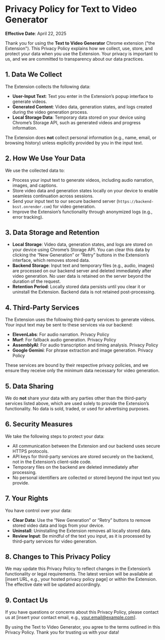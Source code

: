 # Privacy Policy for Text to Video Generator

**Effective Date**: April 22, 2025

Thank you for using the **Text to Video Generator** Chrome extension ("the Extension"). This Privacy Policy explains how we collect, use, store, and protect your data when you use the Extension. Your privacy is important to us, and we are committed to transparency about our data practices.

## 1. Data We Collect

The Extension collects the following data:

- **User-Input Text**: Text you enter in the Extension’s popup interface to generate videos.
- **Generated Content**: Video data, generation states, and logs created during the video generation process.
- **Local Storage Data**: Temporary data stored on your device using Chrome’s Storage API, such as generated videos and progress information.

The Extension does **not** collect personal information (e.g., name, email, or browsing history) unless explicitly provided by you in the input text.

## 2. How We Use Your Data

We use the collected data to:

- Process your input text to generate videos, including audio narration, images, and captions.
- Store video data and generation states locally on your device to enable seamless continuation across sessions.
- Send your input text to our secure backend server (`https://backend-bsst.onrender.com`) for video generation.
- Improve the Extension’s functionality through anonymized logs (e.g., error tracking).

## 3. Data Storage and Retention

- **Local Storage**: Video data, generation states, and logs are stored on your device using Chrome’s Storage API. You can clear this data by clicking the “New Generation” or “Retry” buttons in the Extension’s interface, which removes stored data.
- **Backend Storage**: Input text and temporary files (e.g., audio, images) are processed on our backend server and deleted immediately after video generation. No user data is retained on the server beyond the duration of the request.
- **Retention Period**: Locally stored data persists until you clear it or uninstall the Extension. Backend data is not retained post-processing.

## 4. Third-Party Services

The Extension uses the following third-party services to generate videos. Your input text may be sent to these services via our backend:

- **ElevenLabs**: For audio narration. Privacy Policy
- **Murf**: For fallback audio generation. Privacy Policy
- **AssemblyAI**: For audio transcription and timing analysis. Privacy Policy
- **Google Gemini**: For phrase extraction and image generation. Privacy Policy

These services are bound by their respective privacy policies, and we ensure they receive only the minimum data necessary for video generation.

## 5. Data Sharing

We do **not** share your data with any parties other than the third-party services listed above, which are used solely to provide the Extension’s functionality. No data is sold, traded, or used for advertising purposes.

## 6. Security Measures

We take the following steps to protect your data:

- All communication between the Extension and our backend uses secure HTTPS protocols.
- API keys for third-party services are stored securely on the backend, not in the Extension’s client-side code.
- Temporary files on the backend are deleted immediately after processing.
- No personal identifiers are collected or stored beyond the input text you provide.

## 7. Your Rights

You have control over your data:

- **Clear Data**: Use the “New Generation” or “Retry” buttons to remove stored video data and logs from your device.
- **Uninstall**: Uninstalling the Extension removes all locally stored data.
- **Review Input**: Be mindful of the text you input, as it is processed by third-party services for video generation.

## 8. Changes to This Privacy Policy

We may update this Privacy Policy to reflect changes in the Extension’s functionality or legal requirements. The latest version will be available at \[insert URL, e.g., your hosted privacy policy page\] or within the Extension. The effective date will be updated accordingly.

## 9. Contact Us

If you have questions or concerns about this Privacy Policy, please contact us at \[insert your contact email, e.g., your.email@example.com\].

By using the Text to Video Generator, you agree to the terms outlined in this Privacy Policy. Thank you for trusting us with your data!